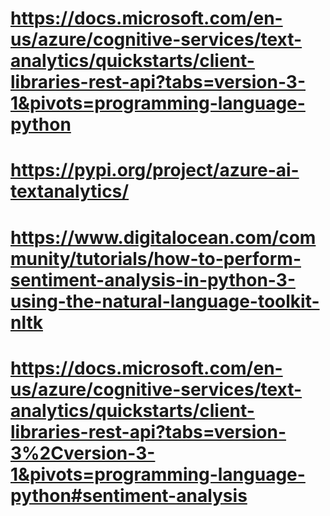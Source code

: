 # https://docs.microsoft.com/en-us/azure/cognitive-services/text-analytics/quickstarts/client-libraries-rest-api?tabs=version-3-1&pivots=programming-language-python

# https://pypi.org/project/azure-ai-textanalytics/

# https://www.digitalocean.com/community/tutorials/how-to-perform-sentiment-analysis-in-python-3-using-the-natural-language-toolkit-nltk

# https://docs.microsoft.com/en-us/azure/cognitive-services/text-analytics/quickstarts/client-libraries-rest-api?tabs=version-3%2Cversion-3-1&pivots=programming-language-python#sentiment-analysis